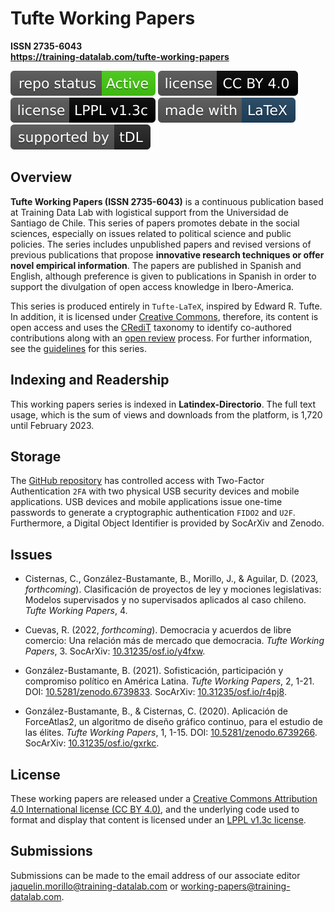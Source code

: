 # Tufte Working Papers
**ISSN 2735-6043** \
**https://training-datalab.com/tufte-working-papers**

[![Project Status: Active – The project has reached a stable, usable state and is being actively developed.](https://raw.githubusercontent.com/training-datalab/tufte-working-papers/master/badges/active.svg)](STATUS.md) [![License](https://raw.githubusercontent.com/training-datalab/tufte-working-papers/master/badges/cc_by_4_0.svg)](LICENSE-CC.md) [![License](https://raw.githubusercontent.com/training-datalab/tufte-working-papers/master/badges/lppl.svg)](LICENSE-LPPL.md) [![Latex](https://raw.githubusercontent.com/training-datalab/tufte-working-papers/master/badges/latex.svg)](https://www.latex-project.org/) [![tDL](https://raw.githubusercontent.com/training-datalab/tufte-working-papers/master/badges/tDL.svg)](https://training-datalab.com/)

## Overview

**Tufte Working Papers (ISSN 2735-6043)** is a continuous publication based at Training Data Lab with logistical support from the Universidad de Santiago de Chile. This series of papers promotes debate in the social sciences, especially on issues related to political science and public policies. The series includes unpublished papers and revised versions of previous publications that propose **innovative research techniques or offer novel empirical information**. The papers are published in Spanish and English, although preference is given to publications in Spanish in order to support the divulgation of open access knowledge in Ibero-America.

This series is produced entirely in `Tufte-LaTeX`, inspired by Edward R. Tufte. In addition, it is licensed under [Creative Commons](LICENSE-CC.md), therefore, its content is open access and uses the [CRediT](https://training-datalab.com/credit/) taxonomy to identify co-authored contributions along with an [open review](https://training-datalab.com/tufte-working-papers/open-review/) process. For further information, see the [guidelines](https://training-datalab.com/tufte-working-papers/guidelines/) for this series.

## Indexing and Readership

This working papers series is indexed in **Latindex-Directorio**. The full text usage, which is the sum of views and downloads from the platform, is 1,720 until February 2023.

## Storage

The [GitHub repository](https://github.com/training-datalab/tufte-working-papers) has controlled access with Two-Factor Authentication `2FA` with two physical USB security devices and mobile applications. USB devices and mobile applications issue one-time passwords to generate a cryptographic authentication `FIDO2` and `U2F`. Furthermore, a Digital Object Identifier is provided by SocArXiv and Zenodo.

## Issues

* Cisternas, C., González-Bustamante, B., Morillo, J., & Aguilar, D. (2023, *forthcoming*). Clasificación de proyectos de ley y mociones legislativas: Modelos supervisados y no supervisados aplicados al caso chileno. *Tufte Working Papers*, 4.

* Cuevas, R. (2022, *forthcoming*). Democracia y acuerdos de libre comercio: Una relación más de mercado que democracia. *Tufte Working Papers*, 3. SocArXiv: [10.31235/osf.io/y4fxw](https://doi.org/10.31235/osf.io/y4fxw).

* González-Bustamante, B. (2021). Sofisticación, participación y compromiso político en América Latina. *Tufte Working Papers*, 2, 1-21. DOI: [10.5281/zenodo.6739833](https://doi.org/10.5281/zenodo.6739833). SocArXiv: [10.31235/osf.io/r4pj8](https://doi.org/10.31235/osf.io/r4pj8).

* González-Bustamante, B., & Cisternas, C. (2020). Aplicación de ForceAtlas2, un algoritmo de diseño gráfico continuo, para el estudio de las élites. *Tufte Working Papers*, 1, 1-15. DOI: [10.5281/zenodo.6739266](https://doi.org/10.5281/zenodo.6739266). SocArXiv: [10.31235/osf.io/gxrkc](https://doi.org/10.31235/osf.io/gxrkc).

## License

These working papers are released under a [Creative Commons Attribution 4.0 International license (CC BY 4.0)](LICENSE-CC.md), and the underlying code used to format and display that content is licensed under an [LPPL v1.3c license](LICENSE-LPPL.md).

## Submissions

Submissions can be made to the email address of our associate editor jaquelin.morillo@training-datalab.com or working-papers@training-datalab.com.
